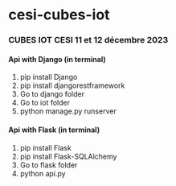 # cesi-cubes-iot

### CUBES IOT CESI 11 et 12 décembre 2023

#### Api with Django (in terminal)
1. pip install Django
2. pip install djangorestframework
3. Go to django folder
4. Go to iot folder
5. python manage.py runserver

#### Api with Flask (in terminal)
1. pip install Flask
2. pip install Flask-SQLAlchemy
3. Go to flask folder
4. python api.py
